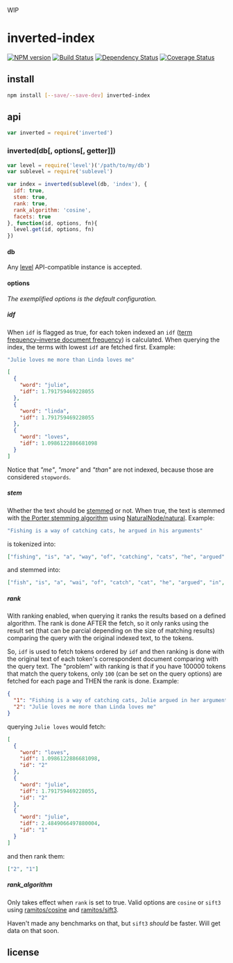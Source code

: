 WIP

# inverted-index

[![NPM version](https://badge.fury.io/js/inverted-index.png)](http://badge.fury.io/js/inverted-index)
[![Build Status](https://secure.travis-ci.org/kordon/inverted-index.png)](http://travis-ci.org/kordon/inverted-index)
[![Dependency Status](https://gemnasium.com/kordon/inverted-index.png)](https://gemnasium.com/kordon/inverted-index)
[![Coverage Status](https://coveralls.io/repos/kordon/inverted-index/badge.png?branch=master)](https://coveralls.io/r/kordon/inverted-index?branch=master)

## install

```bash
npm install [--save/--save-dev] inverted-index
```

## api

```js
var inverted = require('inverted')
```

### inverted(db[, options[, getter]])

```js
var level = require('level')('/path/to/my/db')
var sublevel = require('sublevel')

var index = inverted(sublevel(db, 'index'), {
  idf: true,
  stem: true,
  rank: true,
  rank_algorithm: 'cosine',
  facets: true
}, function(id, options, fn){
  level.get(id, options, fn)
})
```

#### db

Any [level](https://github.com/rvagg/node-levelup/) API-compatible instance is accepted.

#### options

*The exemplified options is the default configuration.*

##### idf

When `idf` is flagged as true, for each token indexed an `idf` ([term frequency–inverse document frequency](http://en.wikipedia.org/wiki/Tf%E2%80%93idf)) is calculated. When querying the index, the terms with lowest `idf` are fetched first. Example:

```js
"Julie loves me more than Linda loves me"
```
```json
[
  {
    "word": "julie",
    "idf": 1.791759469228055
  },
  {
    "word": "linda",
    "idf": 1.791759469228055
  },
  {
    "word": "loves",
    "idf": 1.0986122886681098
  }
]
```

Notice that *"me"*, *"more"* and *"than"* are not indexed, because those are considered `stopwords`.

##### stem

Whether the text should be [stemmed](http://en.wikipedia.org/wiki/Stemming) or not. When true, the text is stemmed with [the Porter stemming algorithm](http://snowball.tartarus.org/algorithms/porter/stemmer.html) using [NaturalNode/natural](https://github.com/NaturalNode/natural#stemmers). Example:

```js
"Fishing is a way of catching cats, he argued in his arguments"
```
is tokenized into:
```json
["fishing", "is", "a", "way", "of", "catching", "cats", "he", "argued", "in", "his", "arguments"]
```
and stemmed into:
```json
["fish", "is", "a", "wai", "of", "catch", "cat", "he", "argued", "in", "his", "argum"]
```

##### rank

With ranking enabled, when querying it ranks the results based on a defined algorithm. The rank is done AFTER the fetch, so it only ranks using the result set (that can be parcial depending on the size of matching results) comparing the query with the original indexed text, to the tokens.

So, `idf` is used to fetch tokens ordered by `idf` and then ranking is done with the original text of each token's correspondent document comparing with the query text. The "problem" with ranking is that if you have 100000 tokens that match the query tokens, only `100` (can be set on the query options) are fetched for each page and THEN the rank is done. Example:

```json
{
  "1": "Fishing is a way of catching cats, Julie argued in her arguments",
  "2": "Julie loves me more than Linda loves me"
}
```
querying `Julie loves` would fetch:
```json
[
  {
    "word": "loves",
    "idf": 1.0986122886681098,
    "id": "2"
  },
  {
    "word": "julie",
    "idf": 1.791759469228055,
    "id": "2"
  },
  {
    "word": "julie",
    "idf": 2.4849066497880004,
    "id": "1"
  }
]
```
and then rank them:
```json
["2", "1"]
```

##### rank_algorithm

Only takes effect when `rank` is set to true. Valid options are `cosine` or `sift3` using [ramitos/cosine](https://github.com/ramitos/cosine) and [ramitos/sift3](https://github.com/ramitos/sift3).

Haven't made any benchmarks on that, but `sift3` _should_ be faster. Will get data on that soon.

## license